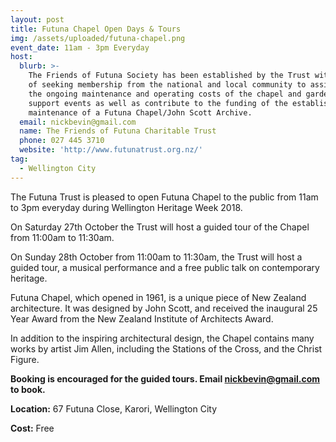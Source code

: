 ```yaml
---
layout: post
title: Futuna Chapel Open Days & Tours
img: /assets/uploaded/futuna-chapel.png
event_date: 11am - 3pm Everyday
host:
  blurb: >-
    The Friends of Futuna Society has been established by the Trust with the aim
    of seeking membership from the national and local community to assist with
    the ongoing maintenance and operating costs of the chapel and gardens,
    support events as well as contribute to the funding of the establishment and
    maintenance of a Futuna Chapel/John Scott Archive.
  email: nickbevin@gmail.com
  name: The Friends of Futuna Charitable Trust
  phone: 027 445 3710
  website: 'http://www.futunatrust.org.nz/'
tag:
  - Wellington City
---
```

The Futuna Trust is pleased to open Futuna Chapel to the public from 11am to 3pm everyday during Wellington Heritage Week 2018.

On Saturday 27th October the Trust will host a guided tour of the Chapel from 11:00am to 11:30am.

On Sunday 28th October from 11:00am to 11:30am, the Trust will host a guided tour, a musical performance and a free public talk on contemporary heritage.

Futuna Chapel, which opened in 1961, is a unique piece of New Zealand architecture. It was designed by John Scott, and received the inaugural 25 Year Award from the New Zealand Institute of Architects Award. 

In addition to the inspiring architectural design, the Chapel contains many works by artist Jim Allen, including the Stations of the Cross, and the Christ Figure.

**Booking is encouraged for the guided tours. Email nickbevin@gmail.com to book.**

**Location:** 67 Futuna Close, Karori, Wellington City

**Cost:** Free


<div class="fb-page" 
  data-href="https://www.facebook.com/FutunaChapel"
  data-width="380" 
  data-hide-cover="false"
  data-show-facepile="false"></div>
